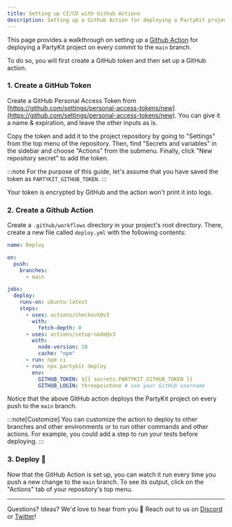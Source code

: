 ```yaml
---
title: Setting up CI/CD with Github Actions
description: Setting up a Github Action for deploying a PartyKit project on every commit to the `main` branch.
---
```


This page provides a walkthrough on setting up a [Github Action](https://github.com/features/actions) for deploying a PartyKit project on every commit to the `main` branch.

To do so, you will first create a GitHub token and then set up a GitHub action.

### 1. Create a GitHub Token

Create a GitHub Personal Access Token from [https://github.com/settings/personal-access-tokens/new](https://github.com/settings/personal-access-tokens/new). You can give it a name & expiration, and leave the other inputs as is.

Copy the token and add it to the project repository by going to "Settings" from the top menu of the repository. Then, find "Secrets and variables" in the sidebar and choose "Actions" from the submenu. Finally, click "New repository secret" to add the token.

:::note
For the purpose of this guide, let's assume that you have saved the token as `PARTYKIT_GITHUB_TOKEN`.
:::

Your token is encrypted by GitHub and the action won't print it into logs.

### 2. Create a Github Action

Create a `.github/workflows` directory in your project's root directory. There, create a new file called `deploy.yml` with the following contents:

```yaml
name: Deploy

on:
  push:
    branches:
      - main

jobs:
  deploy:
    runs-on: ubuntu-latest
    steps:
      - uses: actions/checkout@v3
        with:
          fetch-depth: 0
      - uses: actions/setup-node@v3
        with:
          node-version: 18
          cache: "npm"
      - run: npm ci
      - run: npx partykit deploy
        env:
          GITHUB_TOKEN: ${{ secrets.PARTYKIT_GITHUB_TOKEN }}
          GITHUB_LOGIN: threepointone # use your GitHub username
```

Notice that the above GitHub action deploys the PartyKit project on every push to the `main` branch.

:::note[Customize]
You can customize the action to deploy to other branches and other environments or to run other commands and other actions. For example, you could add a step to run your tests before deploying.
:::

### 3. Deploy 🚀

Now that the GitHub Action is set up, you can watch it run every time you push a new change to the `main` branch. To see its output, click on the "Actions" tab of your repository's top menu.

---

Questions? Ideas? We'd love to hear from you 🎈 Reach out to us on [Discord](https://discord.gg/KDZb7J4uxJ) or [Twitter](https://twitter.com/partykit_io)!
